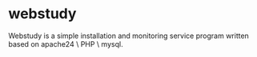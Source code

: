 # webstudy
Webstudy is a simple installation and monitoring service program written based on apache24 \ PHP \ mysql.
